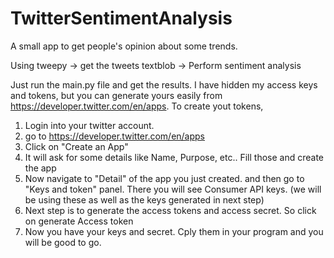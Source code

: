 # TwitterSentimentAnalysis
 A small app to get people's opinion about some trends.

Using	tweepy -> get the tweets
		textblob -> Perform sentiment analysis

Just run the main.py file and get the results.
I have hidden my access keys and tokens, but you can generate yours easily from https://developer.twitter.com/en/apps.
To create yout tokens, 
1. Login into your twitter account.
2. go to https://developer.twitter.com/en/apps
3. Click on "Create an App"
4. It will ask for some details like Name, Purpose, etc.. Fill those and create the app
5. Now navigate to "Detail" of the app you just created. and then go to "Keys and token" panel. There you will see Consumer API keys. (we will be using these as well as the keys generated in next step)
6. Next step is to generate the access tokens and access secret. So click on generate Access token
7. Now you have your keys and secret. Cply them in your program and you will be good to go.
